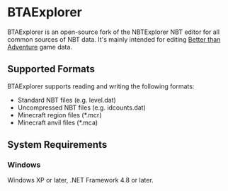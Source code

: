 # BTAExplorer

BTAExplorer is an open-source fork of the NBTExplorer NBT editor for all common sources of NBT data.  It's mainly intended for editing [Better than Adventure](https://betterthanadventure.net/) game data.

## Supported Formats

BTAExplorer supports reading and writing the following formats:

* Standard NBT files (e.g. level.dat)
* Uncompressed NBT files (e.g. idcounts.dat)
* Minecraft region files (*.mcr)
* Minecraft anvil files (*.mca)

## System Requirements

### Windows

Windows XP or later, .NET Framework 4.8 or later.
